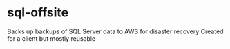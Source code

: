# sql-offsite

Backs up backups of SQL Server data to AWS for disaster recovery
Created for a client but mostly reusable
